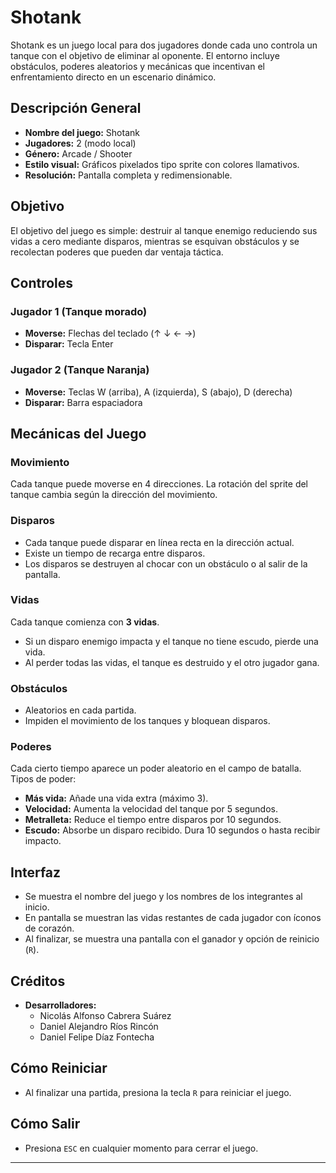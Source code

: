 # Shotank

Shotank es un juego local para dos jugadores donde cada uno controla un tanque con el objetivo de eliminar al oponente. El entorno incluye obstáculos, poderes aleatorios y mecánicas que incentivan el enfrentamiento directo en un escenario dinámico.

## Descripción General

- **Nombre del juego:** Shotank
- **Jugadores:** 2 (modo local)
- **Género:** Arcade / Shooter
- **Estilo visual:** Gráficos pixelados tipo sprite con colores llamativos.
- **Resolución:** Pantalla completa y redimensionable.

## Objetivo

El objetivo del juego es simple: destruir al tanque enemigo reduciendo sus vidas a cero mediante disparos, mientras se esquivan obstáculos y se recolectan poderes que pueden dar ventaja táctica.

## Controles

### Jugador 1 (Tanque morado)
- **Moverse:** Flechas del teclado (↑ ↓ ← →)
- **Disparar:** Tecla Enter

### Jugador 2 (Tanque Naranja)
- **Moverse:** Teclas W (arriba), A (izquierda), S (abajo), D (derecha)
- **Disparar:** Barra espaciadora

## Mecánicas del Juego

### Movimiento
Cada tanque puede moverse en 4 direcciones. La rotación del sprite del tanque cambia según la dirección del movimiento.

### Disparos
- Cada tanque puede disparar en línea recta en la dirección actual.
- Existe un tiempo de recarga entre disparos.
- Los disparos se destruyen al chocar con un obstáculo o al salir de la pantalla.

### Vidas
Cada tanque comienza con **3 vidas**.
- Si un disparo enemigo impacta y el tanque no tiene escudo, pierde una vida.
- Al perder todas las vidas, el tanque es destruido y el otro jugador gana.

### Obstáculos
- Aleatorios en cada partida.
- Impiden el movimiento de los tanques y bloquean disparos.

### Poderes
Cada cierto tiempo aparece un poder aleatorio en el campo de batalla. Tipos de poder:
- **Más vida:** Añade una vida extra (máximo 3).
- **Velocidad:** Aumenta la velocidad del tanque por 5 segundos.
- **Metralleta:** Reduce el tiempo entre disparos por 10 segundos.
- **Escudo:** Absorbe un disparo recibido. Dura 10 segundos o hasta recibir impacto.

## Interfaz

- Se muestra el nombre del juego y los nombres de los integrantes al inicio.
- En pantalla se muestran las vidas restantes de cada jugador con íconos de corazón.
- Al finalizar, se muestra una pantalla con el ganador y opción de reinicio (`R`).

## Créditos

- **Desarrolladores:**
  - Nicolás Alfonso Cabrera Suárez
  - Daniel Alejandro Ríos Rincón
  - Daniel Felipe Díaz Fontecha

## Cómo Reiniciar

- Al finalizar una partida, presiona la tecla `R` para reiniciar el juego.

## Cómo Salir

- Presiona `ESC` en cualquier momento para cerrar el juego.

----



